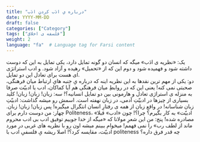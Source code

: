 ```yaml
---
title: "درباره یِ ادَب کردنِ ادَب"
date: YYYY-MM-DD
draft: false
categories: ["Category"]
tags: ["قلسفه ی اخلاق"]
weight: 2
language: "fa"  # Language tag for Farsi content
---
```


 
 یک: «نظریه ی ادَب» میگه که انسان دو گونه تمایل دارد، یکی تمایل به این که دوست داشته شود و فهمیده شود و دوم این که از «تحمیل» رهیده و آزاد شود. و ادب استراتژی ای هست برای تعادل این دو تمایل.  
دو: یکی از مهم ترین نقدها به این نظریه اینه که درباره یِ جنبه هایِ ارتباط میان فرهنگی، صحبتی نمی کنه! یعنی این که در روابطِ میان فرهنگی هم آیا کماکان، ادب یا ادبیّت صرفا به منزله ی استراژی تعادل و هارمونی بین دو تمایل انسانیه؟!
سه: زبان! زبان! زبان! کلید بسیاری از چیزها در ادبیّتِ آدمی، در زبان نهفته است. اسمش رو میشه گذاشت: ادبیّتِ زبان شناسانه! در واقع زبان از همه ی رفتارِ انسان انتگرال میگیره! پس زبان! زبان! زبان.
چهار: من دوست دارم برای Politeness، «ادبیّت» به کار بگیرم؟ چرا؟! چون «ادب» قبلا مصادره شده!
پنج: من این شعرِ مولانا که «میگه از خدا جوییم توفیق ادب
بی ادب محروم ماند از لطف رب» را  نمی فهمم! میخوام ببینم میشه اون رو با نظریه های غربی در مورد ادبیّت، مقایسه کرد؟! اصلا ریشه یِ فلسفیِ ادب با politeness چه قدر فرق داره؟